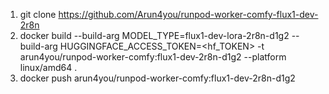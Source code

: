 1. git clone https://github.com/Arun4you/runpod-worker-comfy-flux1-dev-2r8n
2. docker build --build-arg MODEL_TYPE=flux1-dev-lora-2r8n-d1g2 --build-arg HUGGINGFACE_ACCESS_TOKEN=<hf_TOKEN> -t arun4you/runpod-worker-comfy:flux1-dev-2r8n-d1g2 --platform linux/amd64 .
3. docker push arun4you/runpod-worker-comfy:flux1-dev-2r8n-d1g2